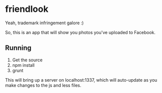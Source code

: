 friendlook
==========
Yeah, trademark infringement galore :)

So, this is an app that will show you photos you've uploaded to Facebook.

Running
-------
1. Get the source
2. npm install
3. grunt

This will bring up a server on localhost:1337, which will auto-update as you
make changes to the js and less files.